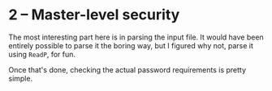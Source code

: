 # 2 &ndash; Master-level security
The most interesting part here is in parsing the input file. It would have been entirely possible to parse it the boring way, but I figured why not, parse it using `ReadP`, for fun.

Once that's done, checking the actual password requirements is pretty simple.
